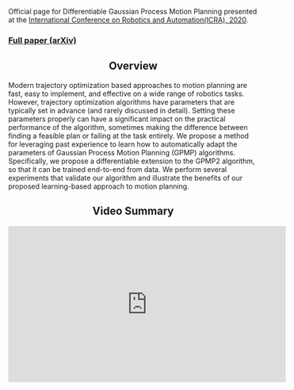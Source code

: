 Official page for Differentiable Gaussian Process Motion Planning presented at the [International Conference on Robotics and Automation(ICRA), 2020](https://www.icra2020.org/).

### [Full paper (arXiv)](https://arxiv.org/abs/1907.09591)

## <center> Overview </center>

Modern trajectory optimization based approaches to motion planning are fast, easy to implement, and effective on a wide range of robotics tasks. However, trajectory optimization algorithms have parameters that are typically set in advance (and rarely discussed in detail). Setting these parameters properly can have a significant impact on the practical performance of the algorithm, sometimes making the difference between finding a feasible plan or failing at the task entirely. We propose a method for leveraging past experience to learn how to automatically adapt the parameters of Gaussian Process Motion Planning (GPMP) algorithms. Specifically, we propose a differentiable extension to the GPMP2 algorithm, so that it can be trained end-to-end from data. We perform several experiments that validate our algorithm and illustrate the benefits of our proposed learning-based approach to motion planning.


## <center> Video Summary </center>

<center><iframe width="560" height="315" src="https://www.youtube.com/embed/OpVf48d6A-o" frameborder="0" allow="accelerometer; autoplay; encrypted-media; gyroscope; picture-in-picture" allowfullscreen></iframe></center>
